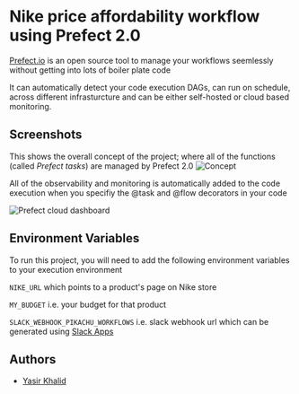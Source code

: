 
# Nike price affordability workflow using Prefect 2.0

[Prefect.io](https://prefect.io) is an open source tool to manage your workflows seemlessly without getting into lots of boiler plate code

It can automatically detect your code execution DAGs, can run on schedule, across different infrasturcture and can be either self-hosted or cloud based monitoring.

## Screenshots

This shows the overall concept of the project; where all of the functions (called *Prefect tasks*) are managed by Prefect 2.0
![Concept](https://i.imgur.com/UISh7gO.png)

All of the observability and monitoring is automatically added to the code execution when you specifiy the @task and @flow decorators in your code 

![Prefect cloud dashboard](https://i.imgur.com/glZpzwv.png)


## Environment Variables

To run this project, you will need to add the following environment variables to your execution environment

`NIKE_URL` which points to a product's page on Nike store

`MY_BUDGET` i.e. your budget for that product

`SLACK_WEBHOOK_PIKACHU_WORKFLOWS` i.e. slack webhook url which can be generated using [Slack Apps](https://api.slack.com/apps)

## Authors

- [Yasir Khalid](https://www.linkedin.com/in/yasir-khalid)

